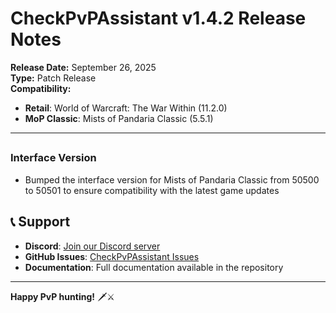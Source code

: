 # CheckPvPAssistant v1.4.2 Release Notes

**Release Date:** September 26, 2025  
**Type:** Patch Release  
**Compatibility:** 
- **Retail**: World of Warcraft: The War Within (11.2.0)
- **MoP Classic**: Mists of Pandaria Classic (5.5.1)

---

## 

### Interface Version
- Bumped the interface version for Mists of Pandaria Classic from 50500 to 50501 to ensure compatibility with the latest game updates

## 📞 **Support**

- **Discord**: [Join our Discord server](http://discord.gg/8wWePHZYwT)
- **GitHub Issues**: [CheckPvPAssistant Issues](https://github.com/Kirom/CheckPvPAssistant/issues)
- **Documentation**: Full documentation available in the repository

---

**Happy PvP hunting!** 🗡️⚔️ 
